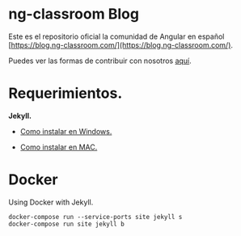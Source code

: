 # ng-classroom Blog

Este es el repositorio oficial la comunidad de Angular en español [https://blog.ng-classroom.com/](https://blog.ng-classroom.com/).

Puedes ver las formas de contribuir con nosotros [aquí](https://github.com/ng-classroom/blog-ngclassroom/blob/master/.github/CONTRIBUTING.md).

# Requerimientos.

**Jekyll.**

- [Como instalar en Windows.](https://jekyllrb.com/docs/windows/)

- [Como instalar en MAC.](https://jekyllrb.com/docs/installation/#macOS)


# Docker

Using Docker with Jekyll.

````
docker-compose run --service-ports site jekyll s
docker-compose run site jekyll b
````

